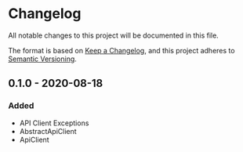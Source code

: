 # Changelog
All notable changes to this project will be documented in this file.

The format is based on [Keep a Changelog](https://keepachangelog.com/en/1.0.0/),
and this project adheres to [Semantic Versioning](https://semver.org/spec/v2.0.0.html).

## 0.1.0 - 2020-08-18
### Added
- API Client Exceptions
- AbstractApiClient
- ApiClient

[Unreleased]: https://github.com/code-bushido/api-client/compare/0.1.0...master
